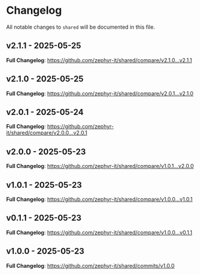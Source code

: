 # Changelog

All notable changes to `shared` will be documented in this file.

## v2.1.1 - 2025-05-25

**Full Changelog**: https://github.com/zephyr-it/shared/compare/v2.1.0...v2.1.1

## v2.1.0 - 2025-05-25

**Full Changelog**: https://github.com/zephyr-it/shared/compare/v2.0.1...v2.1.0

## v2.0.1 - 2025-05-24

**Full Changelog**: https://github.com/zephyr-it/shared/compare/v2.0.0...v2.0.1

## v2.0.0 - 2025-05-23

**Full Changelog**: https://github.com/zephyr-it/shared/compare/v1.0.1...v2.0.0

## v1.0.1 - 2025-05-23

**Full Changelog**: https://github.com/zephyr-it/shared/compare/v1.0.0...v1.0.1

## v0.1.1 - 2025-05-23

**Full Changelog**: https://github.com/zephyr-it/shared/compare/v1.0.0...v0.1.1

## v1.0.0 - 2025-05-23

**Full Changelog**: https://github.com/zephyr-it/shared/commits/v1.0.0

